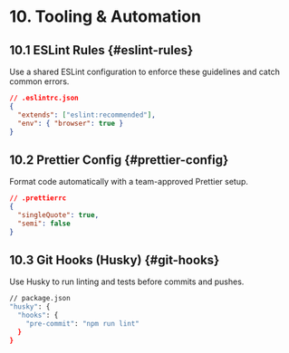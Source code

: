 # 10. Tooling & Automation

## 10.1 ESLint Rules {#eslint-rules}
Use a shared ESLint configuration to enforce these guidelines and catch common errors.

```json
// .eslintrc.json
{
  "extends": ["eslint:recommended"],
  "env": { "browser": true }
}
```

## 10.2 Prettier Config {#prettier-config}
Format code automatically with a team-approved Prettier setup.

```json
// .prettierrc
{
  "singleQuote": true,
  "semi": false
}
```

## 10.3 Git Hooks (Husky) {#git-hooks}
Use Husky to run linting and tests before commits and pushes.

```sh
// package.json
"husky": {
  "hooks": {
    "pre-commit": "npm run lint"
  }
}
```
